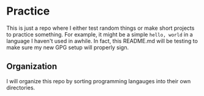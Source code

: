 # Practice

This is just a repo where I either test random things or make short projects to practice something. For example, it might be a simple `hello, world` in a language I haven't used in awhile. In fact, this README.md will be testing to make sure my new GPG setup will properly sign.

## Organization

I will organize this repo by sorting programming langauges into their own directories.

